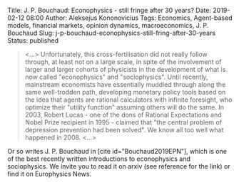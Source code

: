 Title: J. P. Bouchaud: Econophysics - still fringe after 30 years?
Date: 2019-02-12 08:00
Author: Aleksejus Kononovicius
Tags: Economics, Agent-based models, financial markets, opinion dynamics, macroeconomics, J. P. Bouchaud
Slug: j-p-bouchaud-econophysics-still-fring-after-30-years
Status: published

> <...> Unfortunately, this cross-fertilisation did not really follow through, at
> least not on a large scale, in spite of the involvement of larger and larger
> cohorts of physicists in the development of what is now called "econophysics"
> and "sociophysics". Until recently, mainstream economists have essentially
> muddled through along the same well-trodden path, developing monetary policy
> tools based on the idea that agents are rational calculators with infinite
> foresight, who optimize their "utility function" assuming others will do the
> same. In 2003, Robert Lucas - one of the dons of Rational Expectations and
> Nobel Prize recipient in 1995 - claimed that "the central problem of
> depression prevention had been solved". We know all too well what happened in
> 2008. <...>

Or so writes J. P. Bouchaud in [cite id="Bouchaud2019EPN"], which is one of the
best recently written introductions to econophysics and sociophysics. We invite
you to read it on arxiv (see reference for the link) or find it on Europhysics
News.
